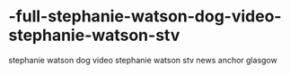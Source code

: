 # -full-stephanie-watson-dog-video-stephanie-watson-stv
stephanie watson dog video stephanie watson stv news anchor glasgow
